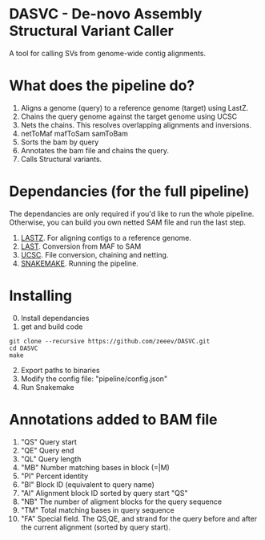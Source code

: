# DASVC - De-novo Assembly Structural Variant Caller 
A tool for calling SVs from genome-wide contig alignments.

# What does the pipeline do?

1. Aligns a genome (query) to a reference genome (target) using LastZ.
2. Chains the query genome against the target genome using UCSC
3. Nets the chains.  This resolves overlapping alignments and inversions.
4. netToMaf mafToSam samToBam
5. Sorts the bam by query 
6. Annotates the bam file and chains the query.
7. Calls Structural variants.

# Dependancies (for the full pipeline)

The dependancies are only required if you'd like to run the whole pipeline.  Otherwise, you can build you own netted SAM file and run the last step.

1. [LASTZ](http://www.bx.psu.edu/miller_lab/dist/README.lastz-1.02.00/README.lastz-1.02.00a.html). For aligning contigs to a reference genome.
2. [LAST](http://last.cbrc.jp). Conversion from MAF to SAM
3. [UCSC](https://github.com/ENCODE-DCC/kentUtils/tree/master/src). File conversion, chaining and netting.
4. [SNAKEMAKE](https://bitbucket.org/snakemake/snakemake/wiki/Home). Running the pipeline.

# Installing
0. Install dependancies
1. get and build code

```
git clone --recursive https://github.com/zeeev/DASVC.git
cd DASVC
make
```

2. Export paths to binaries 
3. Modify the config file: "pipeline/config.json"
4. Run Snakemake


# Annotations added to BAM file

1. "QS" Query start
2. "QE" Query end
3. "QL" Query length 
4. "MB" Number matching bases in block (=|M)
5. "PI" Percent identity 
6. "BI" Block ID (equivalent to query name)
7. "AI" Alignment block ID sorted by query start "QS"
8. "NB" The number of aligment blocks for the query sequence
9. "TM" Total matching bases in query sequence
10. "FA" Special field. The QS,QE, and strand for the query before and after the current alignment (sorted by query start).

